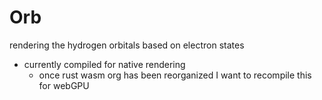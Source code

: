 # Orb

rendering the hydrogen orbitals based on electron states

- currently compiled for native rendering
    - once rust wasm org has been reorganized I want to recompile this for webGPU
